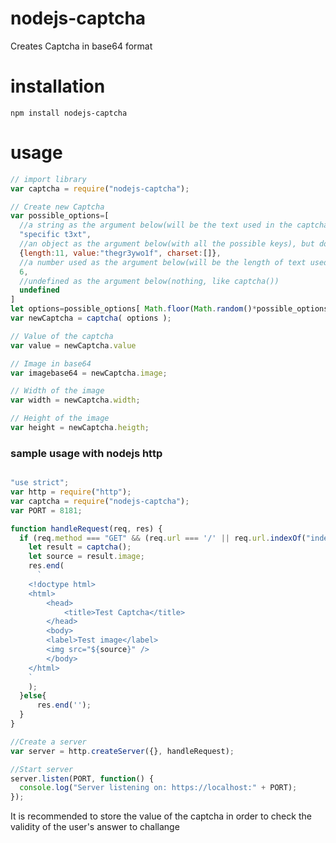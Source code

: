 # nodejs-captcha
Creates Captcha in base64 format

# installation
`npm install nodejs-captcha`

# usage
```javascript 
// import library
var captcha = require("nodejs-captcha");

// Create new Captcha
var possible_options=[
  //a string as the argument below(will be the text used in the captcha)
  "specific t3xt",
  //an object as the argument below(with all the possible keys), but do note that charset would only be used if there is no value
  {length:11, value:"thegr3ywo1f", charset:[]},
  //a number used as the argument below(will be the length of text used in the captcha)
  6,
  //undefined as the argument below(nothing, like captcha())
  undefined
]
let options=possible_options[ Math.floor(Math.random()*possible_options.length) ]
var newCaptcha = captcha( options );

// Value of the captcha
var value = newCaptcha.value

// Image in base64 
var imagebase64 = newCaptcha.image;

// Width of the image
var width = newCaptcha.width;

// Height of the image
var height = newCaptcha.heigth;

```
### sample usage with nodejs http
``` javascript

"use strict";
var http = require("http");
var captcha = require("nodejs-captcha");
var PORT = 8181;

function handleRequest(req, res) {
  if (req.method === "GET" && (req.url === '/' || req.url.indexOf("index") > -1)){
    let result = captcha();
    let source = result.image;
    res.end(
      `
    <!doctype html>
    <html>
        <head>
            <title>Test Captcha</title>
        </head>
        <body>
        <label>Test image</label>
        <img src="${source}" />
        </body>
    </html>
    `
    );
  }else{
      res.end('');
  }
}

//Create a server
var server = http.createServer({}, handleRequest);

//Start server
server.listen(PORT, function() {
  console.log("Server listening on: https://localhost:" + PORT);
});
```

It is recommended to store the value of the captcha in order to check the validity of the user's answer to challange
